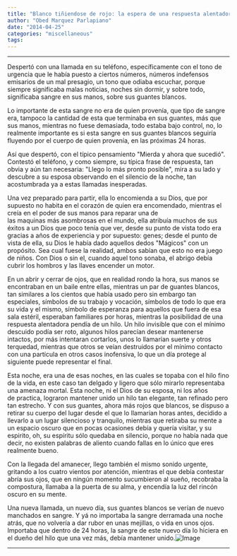 ```yaml
---
title: "Blanco tiñiendose de rojo: la espera de una respuesta alentadora."
author: "Obed Marquez Parlapiano"
date: "2014-04-25"
categories: "miscellaneous"
tags:
---
```


* * *

Despertó con una llamada en su teléfono, específicamente con el tono de urgencia que le había puesto a ciertos números, números indefensos emisarios de un mal presagio, un tono que odiaba escuchar, porque siempre significaba malas noticias, noches sin dormir, y sobre todo, significaba sangre en sus manos, sobre sus guantes blancos.

Lo importante de esta sangre no era de quien provenía, que tipo de sangre era, tampoco la cantidad de esta que terminaba en sus guantes, más que sus manos, mientras no fuese demasiada, todo estaba bajo control, no, lo realmente importante es si esta sangre en sus guantes blancos seguiría fluyendo por el cuerpo de quien provenía, en las próximas 24 horas.

Así que despertó, con el típico pensamiento "Mierda y ahora que sucedió". Contestó el teléfono, y como siempre, su típica frase de respuesta, tan obvia y aún tan necesaria: "Llego lo más pronto posible", mira a su lado y descubre a su esposa observando en el silencio de la noche, tan acostumbrada ya a estas llamadas inesperadas.

Una vez preparado para partir, ella lo encomienda a su Dios, que por supuesto no habita en el corazón de quien era encomendado, mientras el creía en el poder de sus manos para reparar una de las maquinas más asombrosas en el mundo, ella atribuía muchos de sus éxitos a un Dios que poco tenía que ver, desde su punto de vista todo era gracias a años de experiencia y por supuesto: genes; desde el punto de vista de ella, su Dios le había dado aquellos dedos "Mágicos" con un propósito. Sea cual fuese la realidad, ambos sabían que esto no era juego de niños. Con Dios o sin el, cuando aquel tono sonaba, el abrigo debía cubrir los hombros y las llaves encender un motor.

En un abrir y cerrar de ojos, que en realidad rondo la hora, sus manos se encontraban en un baile entre ellas, mientras un par de guantes blancos, tan similares a los cientos que había usado pero sin embargo tan especiales, símbolos de su trabajo y vocación, símbolos de todo lo que era su vida y el mismo, símbolo de esperanza para aquellos que fuera de esa sala estéril, esperaban familiares por horas, mientras la posibilidad de una respuesta alentadora pendía de un hilo. Un hilo invisible que con el mínimo descuido podía ser roto, algunos hilos parecían desear mantenerse intactos, por más intentaran cortarlos, unos lo llamarían suerte y otros terquedad, mientras que otros se veían destruidos por el mínimo contacto con una partícula en otros casos inofensiva, lo que un día protege al siguiente puede representar el final.

Esta noche, era una de esas noches, en las cuales se topaba con el hilo fino de la vida, en este caso tan delgado y ligero que sólo mirarlo representaba una amenaza mortal. Esta noche, ni el Dios de su esposa, ni los años de practica, lograron mantener unido un hilo tan elegante, tan refinado pero tan estrecho. Y con sus guantes, ahora más rojos que blancos, se dispuso a retirar su cuerpo del lugar desde el que lo llamarían horas antes, decidido a llevarlo a un lugar silencioso y tranquilo, mientras que retiraba su mente a un espacio oscuro que en pocas ocasiones debía y quería visitar, y su espirito, oh, su espíritu sólo quedaba en silencio, porque no había nada que decir, no existen palabras de aliento cuando fallas en lo único que eres realmente bueno.

Con la llegada del amanecer, llego también el mismo sonido urgente, gritando a los cuatro vientos por atención, mientras el que debía contestar abría sus ojos, que en ningún momento sucumbieron al sueño, recobraba la compostura, llamaba a la puerta de su alma, y encendía la luz del rincón oscuro en su mente.

Una nueva llamada, un nuevo día, sus guantes blancos se verían de nuevo manchados en sangre. Y yá no importaba la sangre derramada una noche atrás, que no volvería a dar rubor en unas mejillas, o vida en unos ojos. Importaba que dentro de 24 horas, la sangre de este nuevo día lo hiciera en el dueño del hilo que una vez más, debía mantener unido.![Image](https://obedparla.com/wp-content/uploads/2014/04/doctor__doctor_by_promisexofxtomorrow.jpg?w=490)

* * *
